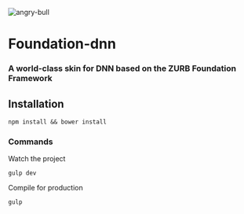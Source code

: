 ![angry-bull](http://foundation.agencyrevolution.com/Portals/design/Skins/Foundation/image/hero-image.svg)

# Foundation-dnn

### A world-class skin for DNN based on the ZURB Foundation Framework

## Installation

```
npm install && bower install
```

### Commands

Watch the project
```
gulp dev
```

Compile for production
```
gulp
```
